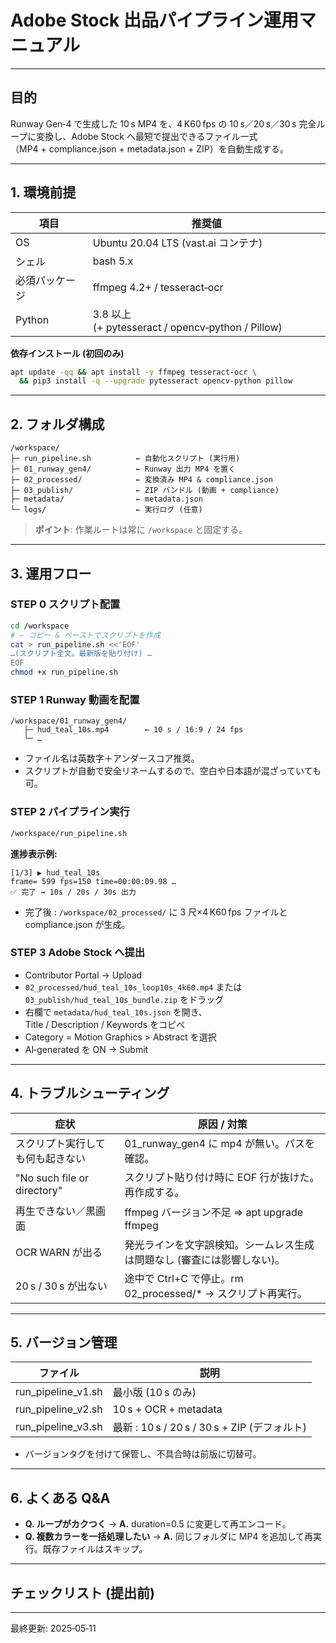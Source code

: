 # Adobe Stock 出品パイプライン運用マニュアル

---

## 目的
Runway Gen‑4 で生成した 10 s MP4 を、4 K60 fps の 10 s／20 s／30 s 完全ループに変換し、Adobe Stock へ最短で提出できるファイル一式（MP4 + compliance.json + metadata.json + ZIP）を自動生成する。

---

## 1. 環境前提

| 項目           | 推奨値                                    |
|----------------|-------------------------------------------|
| OS             | Ubuntu 20.04 LTS (vast.ai コンテナ)        |
| シェル         | bash 5.x                                  |
| 必須パッケージ | ffmpeg 4.2+ / tesseract‑ocr               |
| Python         | 3.8 以上 (+ pytesseract / opencv‑python / Pillow) |

**依存インストール (初回のみ)**
```bash
apt update -qq && apt install -y ffmpeg tesseract-ocr \
  && pip3 install -q --upgrade pytesseract opencv-python pillow
```

---

## 2. フォルダ構成

```
/workspace/
├─ run_pipeline.sh          ← 自動化スクリプト (実行用)
├─ 01_runway_gen4/          ← Runway 出力 MP4 を置く
├─ 02_processed/            ← 変換済み MP4 & compliance.json
├─ 03_publish/              ← ZIP バンドル (動画 + compliance)
├─ metadata/                ← metadata.json
└─ logs/                    ← 実行ログ (任意)
```

> **ポイント**: 作業ルートは常に `/workspace` と固定する。

---

## 3. 運用フロー

### STEP 0  スクリプト配置

```bash
cd /workspace
# — コピー & ペーストでスクリプトを作成
cat > run_pipeline.sh <<'EOF'
…(スクリプト全文。最新版を貼り付け) …
EOF
chmod +x run_pipeline.sh
```

### STEP 1  Runway 動画を配置

```
/workspace/01_runway_gen4/
   ├─ hud_teal_10s.mp4        ← 10 s / 16:9 / 24 fps
   └─ …
```

- ファイル名は英数字＋アンダースコア推奨。
- スクリプトが自動で安全リネームするので、空白や日本語が混ざっていても可。

### STEP 2  パイプライン実行

```bash
/workspace/run_pipeline.sh
```

**進捗表示例:**
```
[1/3] ▶ hud_teal_10s
frame= 599 fps=150 time=00:00:09.98 …
✅ 完了 → 10s / 20s / 30s 出力
```

- 完了後 : `/workspace/02_processed/` に 3 尺×4 K60 fps ファイルと compliance.json が生成。

### STEP 3  Adobe Stock へ提出

- Contributor Portal → Upload
- `02_processed/hud_teal_10s_loop10s_4k60.mp4` または `03_publish/hud_teal_10s_bundle.zip` をドラッグ
- 右欄で `metadata/hud_teal_10s.json` を開き、Title / Description / Keywords をコピペ
- Category = Motion Graphics > Abstract を選択
- AI‑generated を ON → Submit

---

## 4. トラブルシューティング

| 症状 | 原因 / 対策 |
|------|-------------|
| スクリプト実行しても何も起きない | 01_runway_gen4 に mp4 が無い。パスを確認。 |
| "No such file or directory" | スクリプト貼り付け時に EOF 行が抜けた。再作成する。 |
| 再生できない／黒画面 | ffmpeg バージョン不足 ⇒ apt upgrade ffmpeg |
| OCR WARN が出る | 発光ラインを文字誤検知。シームレス生成は問題なし (審査には影響しない)。 |
| 20 s / 30 s が出ない | 途中で Ctrl+C で停止。rm 02_processed/* → スクリプト再実行。 |

---

## 5. バージョン管理

| ファイル             | 説明                                     |
|----------------------|------------------------------------------|
| run_pipeline_v1.sh   | 最小版 (10 s のみ)                       |
| run_pipeline_v2.sh   | 10 s + OCR + metadata                    |
| run_pipeline_v3.sh   | 最新 : 10 s / 20 s / 30 s + ZIP (デフォルト) |

- バージョンタグを付けて保管し、不具合時は前版に切替可。

---

## 6. よくある Q&A

- **Q. ループがカクつく**  → **A.** duration=0.5 に変更して再エンコード。
- **Q. 複数カラーを一括処理したい**  → **A.** 同じフォルダに MP4 を追加して再実行。既存ファイルはスキップ。

---

## チェックリスト (提出前)


---

最終更新: 2025‑05‑11
